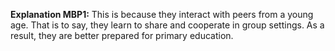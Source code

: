 **Explanation MBP1:** This is because they interact with peers from a young age. That is to say, they learn to share and cooperate in group settings. As a result, they are better prepared for primary education. 